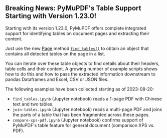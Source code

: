 ## Breaking News: PyMuPDF's Table Support Starting with Version 1.23.0!
Starting with its version 1.23.0, PyMuPDF offers complete integrated support for identifying tables on document pages and extracting their content.

Just use the new [Page](https://pymupdf.readthedocs.io/en/latest/page.html) method [`find_tables()`]((https://pymupdf.readthedocs.io/en/latest/page.html#Page.find_tables)) to obtain an object that contains all detected tables on the page in a list.

You can iterate over these table objects to find details about their headers, table cells and their content. A growing number of example scripts shows how to do this and how to pass the extracted information downstream to pandas Dataframes and Excel, CSV or JSON files.

The following examples have been collected starting as of 2023-08-20:

* `find_tables.ipynb` (Jupyter notebook) reads a 1-page PDF with Chinese text and two tables.
* `join-tables.ipynb` (Jupyter notebook) reads a multi-page PDF and joins the parts of a table that has been fragmented across these pages.
* `compare-xps-pdf.ipynb` (Jupyter notebook) confirms support of PyMuPDF's table feature for general document (comparison XPS vs. PDF).
